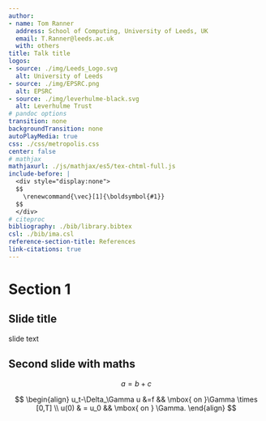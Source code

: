 ```yaml
---
author:
- name: Tom Ranner
  address: School of Computing, University of Leeds, UK
  email: T.Ranner@leeds.ac.uk
  with: others
title: Talk title
logos:
- source: ./img/Leeds_Logo.svg
  alt: University of Leeds
- source: ./img/EPSRC.png
  alt: EPSRC
- source: ./img/leverhulme-black.svg
  alt: Leverhulme Trust
# pandoc options
transition: none
backgroundTransition: none
autoPlayMedia: true
css: ./css/metropolis.css
center: false
# mathjax
mathjaxurl: ./js/mathjax/es5/tex-chtml-full.js
include-before: |
  <div style="display:none">
  $$
    \renewcommand{\vec}[1]{\boldsymbol{#1}}
  $$
  </div>
# citeproc
bibliography: ./bib/library.bibtex
csl: ./bib/ima.csl
reference-section-title: References
link-citations: true
---
```

# Section 1

## Slide title

slide text

## Second slide with maths

$$
a = b + c
$$

$$
\begin{align}
u_t-\Delta_\Gamma u &=f && \mbox{ on }\Gamma \times [0,T] \\
u(0) & = u_0 && \mbox{ on } \Gamma.
\end{align}
$$
